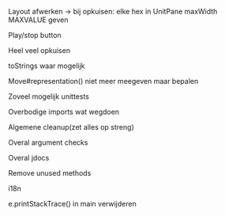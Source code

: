 Layout afwerken
    -> bij opkuisen: elke hex in UnitPane maxWidth MAXVALUE geven

Play/stop button

Heel veel opkuisen

toStrings waar mogelijk

Move#representation() niet meer meegeven maar bepalen

Zoveel mogelijk unittests

Overbodige imports wat wegdoen

Algemene cleanup(zet alles op streng)

Overal argument checks

Overal jdocs

Remove unused methods

i18n

e.printStackTrace() in main verwijderen

